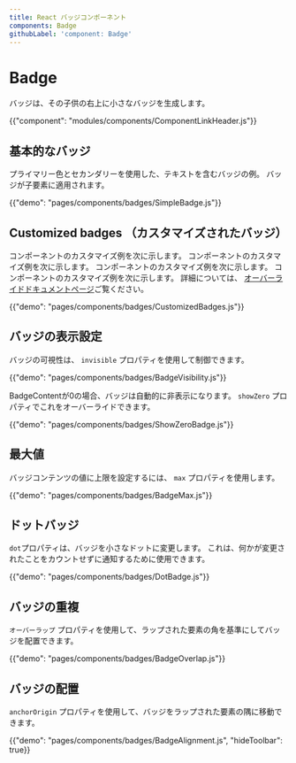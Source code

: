 ```yaml
---
title: React バッジコンポーネント
components: Badge
githubLabel: 'component: Badge'
---
```


# Badge

<p class="description">バッジは、その子供の右上に小さなバッジを生成します。</p>

{{"component": "modules/components/ComponentLinkHeader.js"}}

## 基本的なバッジ

プライマリー色とセカンダリーを使用した、テキストを含むバッジの例。 バッジが子要素に適用されます。

{{"demo": "pages/components/badges/SimpleBadge.js"}}

## Customized badges （カスタマイズされたバッジ）

コンポーネントのカスタマイズ例を次に示します。 コンポーネントのカスタマイズ例を次に示します。 コンポーネントのカスタマイズ例を次に示します。 コンポーネントのカスタマイズ例を次に示します。 詳細については、 [オーバーライドドキュメントページ](/customization/components/)ご覧ください。

{{"demo": "pages/components/badges/CustomizedBadges.js"}}

## バッジの表示設定

バッジの可視性は、 `invisible` プロパティを使用して制御できます。

{{"demo": "pages/components/badges/BadgeVisibility.js"}}

BadgeContentが0の場合、バッジは自動的に非表示になります。 `showZero` プロパティでこれをオーバーライドできます。

{{"demo": "pages/components/badges/ShowZeroBadge.js"}}

## 最大値

バッジコンテンツの値に上限を設定するには、 `max` プロパティを使用します。

{{"demo": "pages/components/badges/BadgeMax.js"}}

## ドットバッジ

`dot`プロパティは、バッジを小さなドットに変更します。 これは、何かが変更されたことをカウントせずに通知するために使用できます。

{{"demo": "pages/components/badges/DotBadge.js"}}

## バッジの重複

`オーバーラップ` プロパティを使用して、ラップされた要素の角を基準にしてバッジを配置できます。

{{"demo": "pages/components/badges/BadgeOverlap.js"}}

## バッジの配置

`anchorOrigin` プロパティを使用して、バッジをラップされた要素の隅に移動できます。

{{"demo": "pages/components/badges/BadgeAlignment.js", "hideToolbar": true}}
